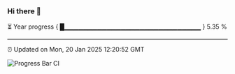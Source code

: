 ### Hi there 👋

⏳ Year progress { █▁▁▁▁▁▁▁▁▁▁▁▁▁▁▁▁▁▁▁▁▁▁▁▁▁▁▁▁▁ } 5.35 %

---

⏰ Updated on Mon, 20 Jan 2025 12:20:52 GMT

![Progress Bar CI](https://github.com/code-lakshay/GitHub-Actions-Demo/workflows/Progress%20Bar%20CI/badge.svg)
